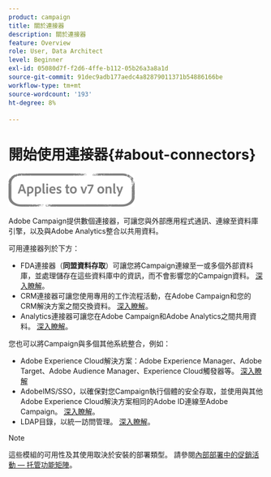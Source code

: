 ```yaml
---
product: campaign
title: 關於連接器
description: 關於連接器
feature: Overview
role: User, Data Architect
level: Beginner
exl-id: 05080d7f-f2d6-4ffe-b112-05b26a3a8a1d
source-git-commit: 91dec9adb177aedc4a82879011371b54886166be
workflow-type: tm+mt
source-wordcount: '193'
ht-degree: 8%

---
```


# 開始使用連接器{#about-connectors}

![](../../assets/v7-only.svg)

Adobe Campaign提供數個連接器，可讓您與外部應用程式通訊、連線至資料庫引擎，以及與Adobe Analytics整合以共用資料。

可用連接器列於下方：

* FDA連接器（**同盟資料存取**）可讓您將Campaign連線至一或多個外部資料庫，並處理儲存在這些資料庫中的資訊，而不會影響您的Campaign資料。 [深入瞭解](../../installation/using/about-fda.md)。
* CRM連接器可讓您使用專用的工作流程活動，在Adobe Campaign和您的CRM解決方案之間交換資料。 [深入瞭解](../../platform/using/crm-connectors.md)。
* Analytics連接器可讓您在Adobe Campaign和Adobe Analytics之間共用資料。 [深入瞭解](../../platform/using/adobe-analytics-connector.md)。

您也可以將Campaign與多個其他系統整合，例如：

* Adobe Experience Cloud解決方案：Adobe Experience Manager、Adobe Target、Adobe Audience Manager、Experience Cloud觸發器等。 [深入瞭解](../../integrations/using/about-campaign-integrations.md)
* AdobeIMS/SSO，以確保對您Campaign執行個體的安全存取，並使用與其他Adobe Experience Cloud解決方案相同的Adobe ID連線至Adobe Campaign。 [深入瞭解](../../integrations/using/about-adobe-id.md)。
* LDAP目錄，以統一訪問管理。 [深入瞭解](../../installation/using/connecting-through-ldap.md)。

>[!NOTE]
>
>這些模組的可用性及其使用取決於安裝的部署類型。 請參閱[內部部署中的促銷活動 — 托管功能矩陣](../../installation/using/capability-matrix.md)。
